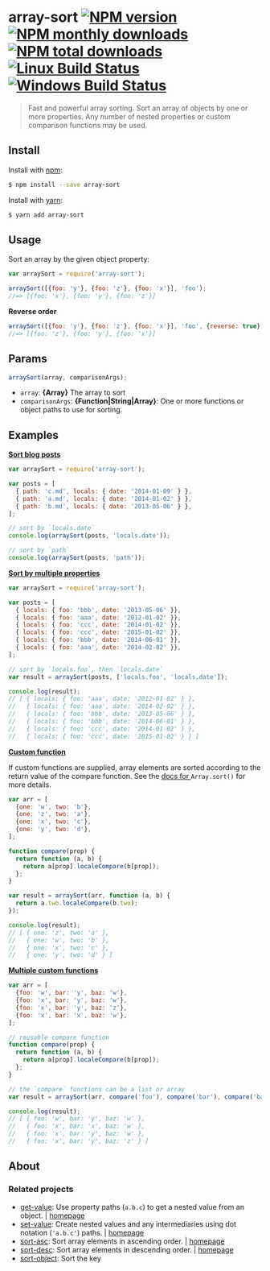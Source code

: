 # array-sort [![NPM version](https://img.shields.io/npm/v/array-sort.svg?style=flat)](https://www.npmjs.com/package/array-sort) [![NPM monthly downloads](https://img.shields.io/npm/dm/array-sort.svg?style=flat)](https://npmjs.org/package/array-sort)  [![NPM total downloads](https://img.shields.io/npm/dt/array-sort.svg?style=flat)](https://npmjs.org/package/array-sort) [![Linux Build Status](https://img.shields.io/travis/jonschlinkert/array-sort.svg?style=flat&label=Travis)](https://travis-ci.org/jonschlinkert/array-sort) [![Windows Build Status](https://img.shields.io/appveyor/ci/jonschlinkert/array-sort.svg?style=flat&label=AppVeyor)](https://ci.appveyor.com/project/jonschlinkert/array-sort)

> Fast and powerful array sorting. Sort an array of objects by one or more properties. Any number of nested properties or custom comparison functions may be used.

## Install

Install with [npm](https://www.npmjs.com/):

```sh
$ npm install --save array-sort
```

Install with [yarn](https://yarnpkg.com):

```sh
$ yarn add array-sort
```

## Usage

Sort an array by the given object property:

```js
var arraySort = require('array-sort');

arraySort([{foo: 'y'}, {foo: 'z'}, {foo: 'x'}], 'foo');
//=> [{foo: 'x'}, {foo: 'y'}, {foo: 'z'}]
```

**Reverse order**

```js
arraySort([{foo: 'y'}, {foo: 'z'}, {foo: 'x'}], 'foo', {reverse: true});
//=> [{foo: 'z'}, {foo: 'y'}, {foo: 'x'}]
```

## Params

```js
arraySort(array, comparisonArgs);
```

* `array`: **{Array}** The array to sort
* `comparisonArgs`: **{Function|String|Array}**: One or more functions or object paths to use for sorting.

## Examples

**[Sort blog posts](examples/blog-posts.js)**

```js
var arraySort = require('array-sort');

var posts = [
  { path: 'c.md', locals: { date: '2014-01-09' } },
  { path: 'a.md', locals: { date: '2014-01-02' } },
  { path: 'b.md', locals: { date: '2013-05-06' } },
];

// sort by `locals.date`
console.log(arraySort(posts, 'locals.date'));

// sort by `path`
console.log(arraySort(posts, 'path'));
```

**[Sort by multiple properties](examples/multiple-props.js)**

```js
var arraySort = require('array-sort');

var posts = [
  { locals: { foo: 'bbb', date: '2013-05-06' }},
  { locals: { foo: 'aaa', date: '2012-01-02' }},
  { locals: { foo: 'ccc', date: '2014-01-02' }},
  { locals: { foo: 'ccc', date: '2015-01-02' }},
  { locals: { foo: 'bbb', date: '2014-06-01' }},
  { locals: { foo: 'aaa', date: '2014-02-02' }},
];

// sort by `locals.foo`, then `locals.date`
var result = arraySort(posts, ['locals.foo', 'locals.date']);

console.log(result);
// [ { locals: { foo: 'aaa', date: '2012-01-02' } },
//   { locals: { foo: 'aaa', date: '2014-02-02' } },
//   { locals: { foo: 'bbb', date: '2013-05-06' } },
//   { locals: { foo: 'bbb', date: '2014-06-01' } },
//   { locals: { foo: 'ccc', date: '2014-01-02' } },
//   { locals: { foo: 'ccc', date: '2015-01-02' } } ]
```

**[Custom function](examples/custom-function.js)**

If custom functions are supplied, array elements are sorted according to the return value of the compare function. See the [docs for ](https://developer.mozilla.org/en-US/docs/Web/JavaScript/Reference/Global_Objects/Array/sort)`Array.sort()` for more details.

```js
var arr = [
  {one: 'w', two: 'b'},
  {one: 'z', two: 'a'},
  {one: 'x', two: 'c'},
  {one: 'y', two: 'd'},
];

function compare(prop) {
  return function (a, b) {
    return a[prop].localeCompare(b[prop]);
  };
}

var result = arraySort(arr, function (a, b) {
  return a.two.localeCompare(b.two);
});

console.log(result);
// [ { one: 'z', two: 'a' },
//   { one: 'w', two: 'b' },
//   { one: 'x', two: 'c' },
//   { one: 'y', two: 'd' } ]
```

**[Multiple custom functions](examples/custom-functions.js)**

```js
var arr = [
  {foo: 'w', bar: 'y', baz: 'w'},
  {foo: 'x', bar: 'y', baz: 'w'},
  {foo: 'x', bar: 'y', baz: 'z'},
  {foo: 'x', bar: 'x', baz: 'w'},
];

// reusable compare function
function compare(prop) {
  return function (a, b) {
    return a[prop].localeCompare(b[prop]);
  };
}

// the `compare` functions can be a list or array
var result = arraySort(arr, compare('foo'), compare('bar'), compare('baz'));

console.log(result);
// [ { foo: 'w', bar: 'y', baz: 'w' },
//   { foo: 'x', bar: 'x', baz: 'w' },
//   { foo: 'x', bar: 'y', baz: 'w' },
//   { foo: 'x', bar: 'y', baz: 'z' } ]
```

## About

### Related projects

* [get-value](https://www.npmjs.com/package/get-value): Use property paths (`a.b.c`) to get a nested value from an object. | [homepage](https://github.com/jonschlinkert/get-value "Use property paths (`a.b.c`) to get a nested value from an object.")
* [set-value](https://www.npmjs.com/package/set-value): Create nested values and any intermediaries using dot notation (`'a.b.c'`) paths. | [homepage](https://github.com/jonschlinkert/set-value "Create nested values and any intermediaries using dot notation (`'a.b.c'`) paths.")
* [sort-asc](https://www.npmjs.com/package/sort-asc): Sort array elements in ascending order. | [homepage](https://github.com/jonschlinkert/sort-asc "Sort array elements in ascending order.")
* [sort-desc](https://www.npmjs.com/package/sort-desc): Sort array elements in descending order. | [homepage](https://github.com/jonschlinkert/sort-desc "Sort array elements in descending order.")
* [sort-object](https://www.npmjs.com/package/sort-object): Sort the key